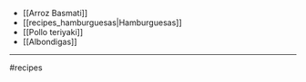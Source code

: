 - [[Arroz Basmati]]
- [[recipes_hamburguesas|Hamburguesas]]
- [[Pollo teriyaki]]
- [[Albondigas]]
- - - 
#recipes
